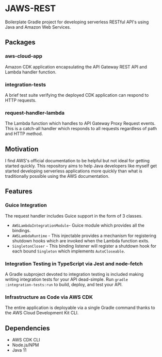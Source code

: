 # JAWS-REST
Boilerplate Gradle project for developing serverless RESTful API's using Java and Amazon Web Services.

## Packages
### aws-cloud-app
Amazon CDK application encapsulating the API Gateway REST API and Lambda handler function.
### integration-tests
A brief test suite verifying the deployed CDK application can respond to HTTP requests.
### request-handler-lambda
The Lambda function which handles to API Gateway Proxy Request events. This is a catch-all
handler which responds to all requests regardless of path and HTTP method.


## Motivation
I find AWS's official documentation to be helpful but not ideal for getting started quickly. This repository
aims to help Java developers like myself get started developing serverless applications more quickly than what
is traditionally possible using the AWS documentation.

## Features
### Guice Integration
The request handler includes Guice support in the form of 3 classes.
- `AWSLambdaIntegrationModule`- Guice module which provides all the bindings.
- `AWSLambdaRuntime` - This injectable provides a mechanism for registering shutdown hooks
which are invoked when the Lambda function exits. 
- `SingletonCloser` - This binding listener will register a shutdown hook for each bound
`Singleton` which implements `AutoCloseable`.
### Integration Testing in TypeScript via Jest and node-fetch 
A Gradle subproject devoted to integration testing is included making
writing integration tests for your API dead-simple. Run `gradle :integration-tests:run`
to build, deploy, and test your API.
### Infrastructure as Code via AWS CDK
The entire application is deployable via a single Gradle command thanks to
the AWS Cloud Development Kit CLI.

## Dependencies
- AWS CDK CLI
- Node.js/NPM
- Java 11
